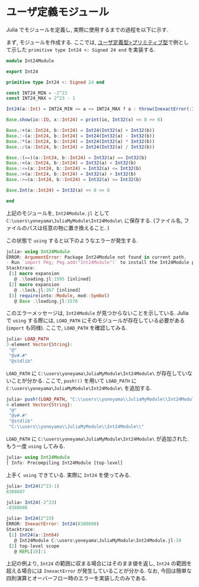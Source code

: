 # ユーザ定義モジュール

Julia でモジュールを定義し, 実際に使用するまでの過程を以下に示す.

まず, モジュールを作成する. ここでは, [ユーザ定義型>プリミティブ型](j_udt.md#プリミティブ型)で例として示した `primitive type Int24 <: Signed 24 end` を実装する.

```Julia
module Int24Module

export Int24

primitive type Int24 <: Signed 24 end

const INT24_MIN = -2^23
const INT24_MAX = 2^23 - 1

Int24(a::Int) = INT24_MIN <= a <= INT24_MAX ? a : throw(InexactError(:Int24, Int24, a))

Base.show(io::IO, x::Int24) = print(io, Int32(x) << 8 >> 8)

Base.:+(a::Int24, b::Int24) = Int24(Int32(a) + Int32(b))
Base.:-(a::Int24, b::Int24) = Int24(Int32(a) - Int32(b))
Base.:*(a::Int24, b::Int24) = Int24(Int32(a) * Int32(b))
Base.:/(a::Int24, b::Int24) = Int24(Int32(a) / Int32(b))

Base.:(==)(a::Int24, b::Int24) = Int32(a) == Int32(b)
Base.:<(a::Int24, b::Int24) = Int32(a) < Int32(b)
Base.:<=(a::Int24, b::Int24) = Int32(a) <= Int32(b)
Base.:>(a::Int24, b::Int24) = Int32(a) > Int32(b)
Base.:>=(a::Int24, b::Int24) = Int32(a) >= Int32(b)

Base.Int(a::Int24) = Int32(a) << 8 >> 8

end
```

上記のモジュールを, `Int24Module.jl` として `C:\users\yoneyama\JuliaMyModule\Int24Module\` に保存する. (ファイル名, ファイルのパスは任意の物に置き換えること. )

この状態で `using` すると以下のようなエラーが発生する.

```Julia
julia> using Int24Module
ERROR: ArgumentError: Package Int24Module not found in current path.
- Run `import Pkg; Pkg.add("Int24Module")` to install the Int24Module package.
Stacktrace:
 [1] macro expansion
   @ .\loading.jl:1595 [inlined]
 [2] macro expansion
   @ .\lock.jl:267 [inlined]
 [3] require(into::Module, mod::Symbol)
   @ Base .\loading.jl:1576

```

このエラーメッセージは, `Int24Module` が見つからないことを示している. Julia で `using` する際には, `LOAD_PATH` にそのモジュールが存在している必要がある (`import` も同様). ここで, `LOAD_PATH` を確認してみる.

```Julia
julia> LOAD_PATH
3-element Vector{String}:
 "@"
 "@v#.#"
 "@stdlib"

```

`LOAD_PATH` に `C:\users\yoneyama\JuliaMyModule\Int24Module\` が存在していないことが分かる. ここで, `push!()` を用いて `LOAD_PATH` に `C:\users\yoneyama\JuliaMyModule\Int24Module\` を追加する.

```Julia
julia> push!(LOAD_PATH, "C:\\users\\yoneyama\\JuliaMyModule\\Int24Module\\")
4-element Vector{String}:
 "@"
 "@v#.#"
 "@stdlib"
 "C:\\users\\yoneyama\\JuliaMyModule\\Int24Module\\"

```

`LOAD_PATH` に `C:\users\yoneyama\JuliaMyModule\Int24Module\` が追加された. もう一度 `using` してみる.

```Julia
julia> using Int24Module
[ Info: Precompiling Int24Module [top-level]

```

上手く `using` できている. 実際に `Int24` を使ってみる.

```Julia
julia> Int24(2^23-1)
8388607

julia> Int24(-2^23)
-8388608

julia> Int24(2^23)
ERROR: InexactError: Int24(8388608)
Stacktrace:
 [1] Int24(a::Int64)
   @ Int24Module C:\users\yoneyama\JuliaMyModule\Int24Module.jl:10
 [2] top-level scope
   @ REPL[10]:1

```

上記の例より, `Int24` の範囲に収まる場合にはそのまま値を返し, `Int24` の範囲を超える場合には `InexactError` が発生していることが分かる. なお, 今回は簡単な四則演算とオーバーフロー時のエラーを実装したのみである.
